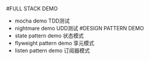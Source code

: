 #FULL STACK DEMO
 - mocha demo  TDD测试
 - nightmare demo  UDD测试
#DESIGN PATTERN DEMO
 - state pattern demo 状态模式
 - flyweight pattern demo 享元模式
 - listen pattern demo 订阅器模式
